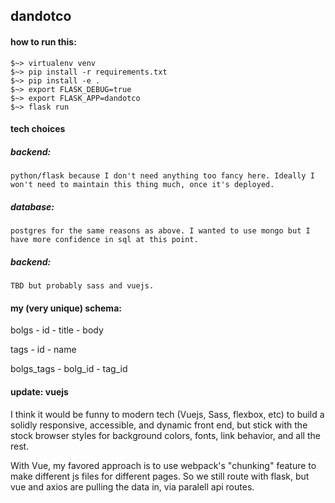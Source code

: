 ## dandotco

#### how to run this:
```
$~> virtualenv venv
$~> pip install -r requirements.txt
$~> pip install -e .
$~> export FLASK_DEBUG=true
$~> export FLASK_APP=dandotco
$~> flask run
```

#### tech choices

##### backend: 
	python/flask because I don't need anything too fancy here. Ideally I won't need to maintain this thing much, once it's deployed.

##### database: 
	postgres for the same reasons as above. I wanted to use mongo but I have more confidence in sql at this point. 

##### backend:
	TBD but probably sass and vuejs.


#### my (very unique) schema:

bolgs
	- id
	- title
	- body

tags
	- id
	- name

bolgs_tags
	- bolg_id
	- tag_id


#### update: vuejs

I think it would be funny to modern tech (Vuejs, Sass, flexbox, etc) to build a solidly responsive, accessible, and dynamic front end, but stick with the stock browser styles for background colors, fonts, link behavior, and all the rest.

With Vue, my favored approach is to use webpack's "chunking" feature to make different js files for different pages. So we still route with flask, but vue and axios are pulling the data in, via paralell api routes. 